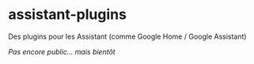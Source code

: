 # assistant-plugins

Des plugins pour les Assistant (comme Google Home / Google Assistant)

*Pas encore public... mais bientôt*
